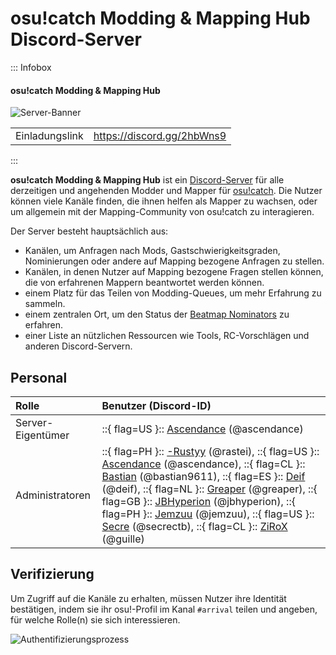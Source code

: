 # osu!catch Modding & Mapping Hub Discord-Server

::: Infobox

<!-- lint ignore heading-increment -->

#### osu!catch Modding & Mapping Hub

![Server-Banner](img/banner.jpg "Server-Banner vom osu!catch Modding & Mapping Hub, gestaltet von Greaper")

|  |  |
| :-- | :-- |
| Einladungslink | <https://discord.gg/2hbWns9> |

:::

**osu!catch Modding & Mapping Hub** ist ein [Discord-Server](https://discord.com) für alle derzeitigen und angehenden Modder und Mapper für [osu!catch](/wiki/Game_mode/osu!catch). Die Nutzer können viele Kanäle finden, die ihnen helfen als Mapper zu wachsen, oder um allgemein mit der Mapping-Community von osu!catch zu interagieren.

Der Server besteht hauptsächlich aus:

- Kanälen, um Anfragen nach Mods, Gastschwierigkeitsgraden, Nominierungen oder andere auf Mapping bezogene Anfragen zu stellen.
- Kanälen, in denen Nutzer auf Mapping bezogene Fragen stellen können, die von erfahrenen Mappern beantwortet werden können.
- einem Platz für das Teilen von Modding-Queues, um mehr Erfahrung zu sammeln.
- einem zentralen Ort, um den Status der [Beatmap Nominators](/wiki/People/Beatmap_Nominators) zu erfahren.
- einer Liste an nützlichen Ressourcen wie Tools, RC-Vorschlägen und anderen Discord-Servern.

## Personal

| Rolle | Benutzer (Discord-ID) |
| :-- | :-- |
| Server-Eigentümer | ::{ flag=US }:: [Ascendance](https://osu.ppy.sh/users/2931883) (@ascendance) |
| Administratoren | ::{ flag=PH }:: [-Rustyy](https://osu.ppy.sh/users/16355636) (@rastei), ::{ flag=US }:: [Ascendance](https://osu.ppy.sh/users/2931883) (@ascendance), ::{ flag=CL }:: [Bastian](https://osu.ppy.sh/users/6345176) (@bastian9611), ::{ flag=ES }:: [Deif](https://osu.ppy.sh/users/318565) (@deif), ::{ flag=NL }:: [Greaper](https://osu.ppy.sh/users/2369776) (@greaper), ::{ flag=GB }:: [JBHyperion](https://osu.ppy.sh/users/4879508) (@jbhyperion), ::{ flag=PH }:: [Jemzuu](https://osu.ppy.sh/users/7890134) (@jemzuu), ::{ flag=US }:: [Secre](https://osu.ppy.sh/users/2306637) (@secrectb), ::{ flag=CL }:: [ZiRoX](https://osu.ppy.sh/users/200768) (@guille) |

## Verifizierung

Um Zugriff auf die Kanäle zu erhalten, müssen Nutzer ihre Identität bestätigen, indem sie ihr osu!-Profil im Kanal `#arrival` teilen und angeben, für welche Rolle(n) sie sich interessieren.

![Authentifizierungsprozess](img/auth.jpg?1 "Beim Betreten des Servers können Nutzer ihr osu!-Profil teilen und nach einer bestimmten Rolle fragen. Ein Administrator wird ihr Profil entsprechend bearbeiten")
